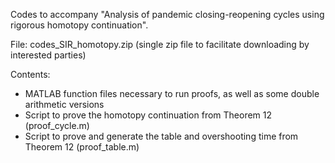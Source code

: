 Codes to accompany "Analysis of pandemic closing-reopening cycles using rigorous homotopy continuation".

File: codes_SIR_homotopy.zip (single zip file to facilitate downloading by interested parties)

Contents: 
 - MATLAB function files necessary to run proofs, as well as some double arithmetic versions
 - Script to prove the homotopy continuation from Theorem 12 (proof_cycle.m)
 - Script to prove and generate the table and overshooting time from Theorem 12 (proof_table.m)
